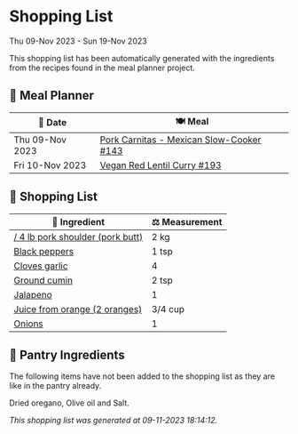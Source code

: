 # Shopping List

Thu 09-Nov 2023 - Sun 19-Nov 2023

This shopping list has been automatically generated with the ingredients from the recipes found in the meal planner project.

## 📅 Meal Planner

|📅 Date| 🍽️ Meal|
|----|----|
|Thu 09-Nov 2023|[Pork Carnitas - Mexican Slow-Cooker #143](https://github.com/bryanbr23/Recipes/issues/143)|
|Fri 10-Nov 2023|[Vegan Red Lentil Curry #193](https://github.com/bryanbr23/Recipes/issues/193)|

## 🛒 Shopping List

| 🍌 Ingredient| ⚖️ Measurement|
|----------|-----------|
|[/ 4 lb pork shoulder (pork butt)](https://www.sainsburys.co.uk/gol-ui/SearchResults//%204%20lb%20pork%20shoulder%20(pork%20butt))|2 kg|
|[Black peppers](https://www.sainsburys.co.uk/gol-ui/SearchResults/Black%20peppers)|1 tsp|
|[Cloves garlic](https://www.sainsburys.co.uk/gol-ui/SearchResults/Cloves%20garlic)|4|
|[Ground cumin](https://www.sainsburys.co.uk/gol-ui/SearchResults/Ground%20cumin)|2 tsp|
|[Jalapeno](https://www.sainsburys.co.uk/gol-ui/SearchResults/Jalapeno)|1|
|[Juice from orange (2 oranges)](https://www.sainsburys.co.uk/gol-ui/SearchResults/Juice%20from%20orange%20(2%20oranges))|3/4 cup|
|[Onions](https://www.sainsburys.co.uk/gol-ui/SearchResults/Onions)|1|

## 🏪 Pantry Ingredients

The following items have not been added to the shopping list as they are like in the pantry already.

Dried oregano, Olive oil and Salt.


_This shopping list was generated at 09-11-2023 18:14:12._